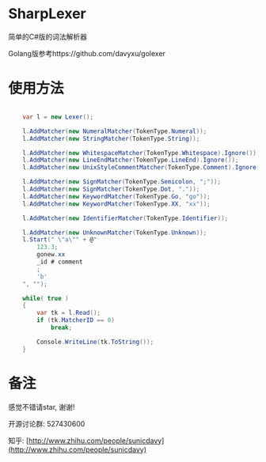 # SharpLexer
简单的C#版的词法解析器

Golang版参考https://github.com/davyxu/golexer
# 使用方法

```csharp

    var l = new Lexer();

    l.AddMatcher(new NumeralMatcher(TokenType.Numeral));
    l.AddMatcher(new StringMatcher(TokenType.String));

    l.AddMatcher(new WhitespaceMatcher(TokenType.Whitespace).Ignore());
    l.AddMatcher(new LineEndMatcher(TokenType.LineEnd).Ignore());
    l.AddMatcher(new UnixStyleCommentMatcher(TokenType.Comment).Ignore());

    l.AddMatcher(new SignMatcher(TokenType.Semicolon, ";"));
    l.AddMatcher(new SignMatcher(TokenType.Dot, "."));
    l.AddMatcher(new KeywordMatcher(TokenType.Go, "go"));
    l.AddMatcher(new KeywordMatcher(TokenType.XX, "xx"));

    l.AddMatcher(new IdentifierMatcher(TokenType.Identifier));

    l.AddMatcher(new UnknownMatcher(TokenType.Unknown));
    l.Start(" \"a\"" + @"
	    123.3;
	    gonew.xx
	    _id # comment
	    ;
	    'b'
    ", "");

    while( true )
    {
        var tk = l.Read();
        if (tk.MatcherID == 0)
            break;

        Console.WriteLine(tk.ToString());
    }

```

# 备注

感觉不错请star, 谢谢!

开源讨论群: 527430600

知乎: [http://www.zhihu.com/people/sunicdavy](http://www.zhihu.com/people/sunicdavy)